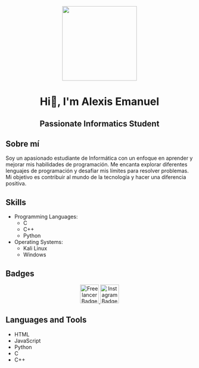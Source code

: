 <div id="header" align="center">
    <img src="https://media.giphy.com/media/qgQUggAC3Pfv687qPC/giphy.gif" width="200">
    <h1 align="center">Hi👋, I'm Alexis Emanuel</h1>
    <h2 align="center">Passionate Informatics Student</h2>
</div>

## Sobre mí
Soy un apasionado estudiante de Informática con un enfoque en aprender y mejorar mis habilidades de programación. Me encanta explorar diferentes lenguajes de programación y desafiar mis límites para resolver problemas. Mi objetivo es contribuir al mundo de la tecnología y hacer una diferencia positiva.

## Skills
- Programming Languages:
    - C
    - C++
    - Python
- Operating Systems:
    - Kali Linux
    - Windows

## Badges
<div id="badges" align="center">
    <a href="https://www.freelancer.com.ar/u/g4m3overk1ll" target="_blank">
        <img src="https://www.freelancer.es/ppic/86385007/logo/24295157/pMekU%2Fprofile_logo_.png" width="50" alt="Freelancer Badge" />
    </a>
    <a href="https://www.instagram.com/alexisneira12/" target="_blank">
        <img src="https://img.freepik.com/vector-gratis/instagram-nuevo-icono_1057-2227.jpg" width="50" alt="Instagram Badge" />
    </a>
</div>

## Languages and Tools
- HTML
- JavaScript
- Python
- C
- C++


